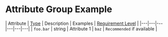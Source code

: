 # Attribute Group Example

<!-- semconv attributes -->
| Attribute  | [Type](https://github.com/open-telemetry/opentelemetry-specification/blob/v1.26.0/specification/common/README.md#attribute) | Description  | Examples  | [Requirement Level](https://github.com/open-telemetry/opentelemetry-specification/blob/v1.26.0/specification/common/attribute-requirement-level.md) |
|---|---|---|---|---|---|
| `foo.bar` | string | Attribute 1 | `baz` | `Recommended` if available |
<!-- endsemconv -->
